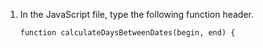 1. In the JavaScript file, type the following function header.

    ```javascript{:copy}
    function calculateDaysBetweenDates(begin, end) {
    ```
    